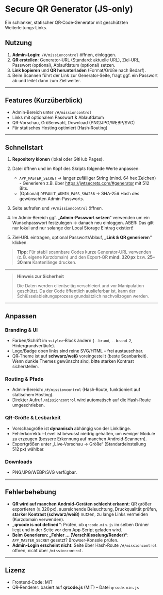 # Secure QR Generator (JS‑only)

Ein schlanker, statischer QR‑Code‑Generator mit geschützten Weiterleitungs‑Links.


## Nutzung

1. **Admin‑Login**: `/#/missioncontrol` öffnen, einloggen.
2. **QR erstellen**: Generator‑URL (Standard: aktuelle URL), Ziel‑URL, Passwort (optional), Ablaufdatum (optional) setzen.
3. **Link kopieren** und **QR herunterladen** (Format/Größe nach Bedarf).
4. Beim Scannen führt der Link zur Generator‑Seite, fragt ggf. ein Passwort ab und leitet dann zum Ziel weiter.

---

## Features (Kurzüberblick)

* Admin‑Bereich unter `/#/missioncontrol`
* Links mit optionalem Passwort & Ablaufdatum
* QR‑Vorschau, Größenwahl, Download (PNG/JPG/WEBP/SVG)
* Für statisches Hosting optimiert (Hash‑Routing)

---

## Schnellstart

1. **Repository klonen** (lokal oder GitHub Pages).
2. Datei öffnen und im Kopf des Skripts folgende Werte anpassen:

   * `APP_MASTER_SECRET` → langer zufälliger String (mind. 64 hex Zeichen) - Generieren z.B. über https://jwtsecrets.com/#generator mit 512 Bits.
   * (Optional) `DEFAULT_ADMIN_PASS_SHA256` → SHA‑256 Hash des gewünschten Admin‑Passworts.
3. Seite aufrufen und `/#/missioncontrol` öffnen.
4. Im Admin‑Bereich ggf. „**Admin‑Passwort setzen**“ verwenden um ein Wunschpasswort festzulegen -> danach neu einloggen. ABER: Das gilt nur lokal und nur solange der Local Storage Eintrag existiert!
5. Ziel‑URL eintragen, optional Passwort/Ablauf, **„Link & QR generieren“** klicken.

> **Tipp:** Für stabil scannbare Codes kurze Generator‑URL verwenden (z. B. eigene Kurzdomain) und den Export‑QR **mind. 320 px** bzw. **25–30 mm** Kantenlänge drucken.

---

> **Hinweis zur Sicherheit**
>
> Die Daten werden clientseitig verschleiert und vor Manipulation geschützt. Da der Code öffentlich auslieferbar ist, kann der Schlüsselableitungsprozess grundsätzlich nachvollzogen werden.

---

## Anpassen

### Branding & UI

* Farben/Schrift im `<style>`‑Block ändern (`--brand`, `--brand-2`, Hintergrundverläufe).
* Logo/Badge oben links sind reine SVG/HTML – frei austauschbar.
* QR‑Theme ist auf **schwarz/weiß** voreingestellt (beste Scanbarkeit). Wenn dunkle Themes gewünscht sind, bitte starken Kontrast sicherstellen.

### Routing & Pfade

* Admin‑Bereich: `/#/missioncontrol` (Hash‑Route, funktioniert auf statischem Hosting).
* Direkter Aufruf `/missioncontrol` wird automatisch auf die Hash‑Route umgeschrieben.

### QR‑Größe & Lesbarkeit

* Vorschaugröße ist **dynamisch** abhängig von der Linklänge.
* Fehlerkorrektur-Level ist bewusst niedrig gehalten, um weniger Module zu erzeugen (bessere Erkennung auf manchen Android‑Scannern).
* Exportgrößen unter „Live‑Vorschau → Größe“ (Standardeinstellung 512 px) wählbar.

### Downloads

* PNG/JPG/WEBP/SVG verfügbar.

---

## Fehlerbehebung

* **QR wird auf manchen Android‑Geräten schlecht erkannt**: QR größer exportieren (≥ 320 px), ausreichende Beleuchtung, Druckqualität prüfen, **starker Kontrast (schwarz/weiß)** nutzen, zu lange Links vermeiden (Kurzdomain verwenden).
* **„qrcode is not defined“**: Prüfen, ob `qrcode.min.js` im selben Ordner liegt und in der Seite vor dem App‑Script geladen wird.
* **Beim Generieren: „Fehler … (Verschlüsselung/Render)“**: `APP_MASTER_SECRET` gesetzt? Browser‑Konsole prüfen.
* **Admin‑Login erscheint nicht**: Seite über Hash‑Route `/#/missioncontrol` öffnen, nicht über `/missioncontrol`.

---

## Lizenz

* Frontend‑Code: MIT
* QR‑Renderer: basiert auf **qrcode.js** (MIT) – Datei `qrcode.min.js`
